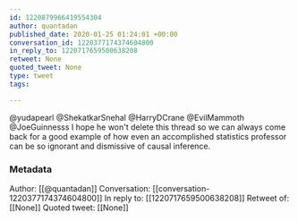 ```yaml
---
id: 1220879966419554304
author: quantadan
published_date: 2020-01-25 01:24:01 +00:00
conversation_id: 1220377174374604800
in_reply_to: 1220717659500638208
retweet: None
quoted_tweet: None
type: tweet
tags:

---
```


@yudapearl @ShekatkarSnehal @HarryDCrane @EvilMammoth @JoeGuinnesss I hope he won't delete this thread so we can always come back for a good example of how even an accomplished statistics professor can be so ignorant and dismissive of causal inference.

### Metadata

Author: [[@quantadan]]
Conversation: [[conversation-1220377174374604800]]
In reply to: [[1220717659500638208]]
Retweet of: [[None]]
Quoted tweet: [[None]]
